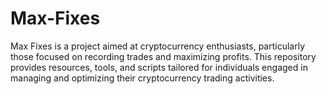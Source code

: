 # Max-Fixes
Max Fixes is a project aimed at cryptocurrency enthusiasts, particularly those focused on recording trades and maximizing profits. This repository provides resources, tools, and scripts tailored for individuals engaged in managing and optimizing their cryptocurrency trading activities.
